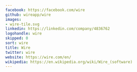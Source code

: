 ```yaml
---
facebook: https://facebook.com/wire
github: wireapp/wire
images:
- wire-tile.svg
linkedin: https://linkedin.com/company/4836762
logohandle: wire
skipped: 0
sort: wire
title: Wire
twitter: wire
website: https://wire.com/en/
wikipedia: https://en.wikipedia.org/wiki/Wire_(software)
---
```

